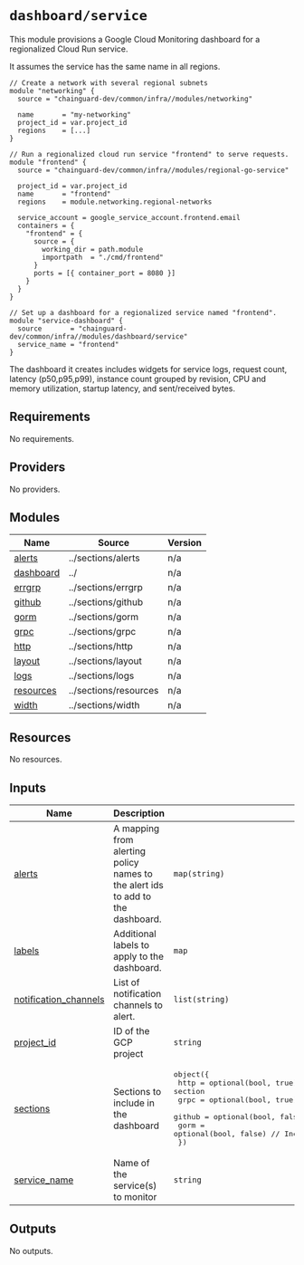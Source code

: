 # `dashboard/service`

This module provisions a Google Cloud Monitoring dashboard for a regionalized
Cloud Run service.

It assumes the service has the same name in all regions.

```hcl
// Create a network with several regional subnets
module "networking" {
  source = "chainguard-dev/common/infra//modules/networking"

  name       = "my-networking"
  project_id = var.project_id
  regions    = [...]
}

// Run a regionalized cloud run service "frontend" to serve requests.
module "frontend" {
  source = "chainguard-dev/common/infra//modules/regional-go-service"

  project_id = var.project_id
  name       = "frontend"
  regions    = module.networking.regional-networks

  service_account = google_service_account.frontend.email
  containers = {
    "frontend" = {
      source = {
        working_dir = path.module
        importpath  = "./cmd/frontend"
      }
      ports = [{ container_port = 8080 }]
    }
  }
}

// Set up a dashboard for a regionalized service named "frontend".
module "service-dashboard" {
  source       = "chainguard-dev/common/infra//modules/dashboard/service"
  service_name = "frontend"
}
```

The dashboard it creates includes widgets for service logs, request count,
latency (p50,p95,p99), instance count grouped by revision, CPU and memory
utilization, startup latency, and sent/received bytes.

<!-- BEGIN_TF_DOCS -->
## Requirements

No requirements.

## Providers

No providers.

## Modules

| Name | Source | Version |
|------|--------|---------|
| <a name="module_alerts"></a> [alerts](#module\_alerts) | ../sections/alerts | n/a |
| <a name="module_dashboard"></a> [dashboard](#module\_dashboard) | ../ | n/a |
| <a name="module_errgrp"></a> [errgrp](#module\_errgrp) | ../sections/errgrp | n/a |
| <a name="module_github"></a> [github](#module\_github) | ../sections/github | n/a |
| <a name="module_gorm"></a> [gorm](#module\_gorm) | ../sections/gorm | n/a |
| <a name="module_grpc"></a> [grpc](#module\_grpc) | ../sections/grpc | n/a |
| <a name="module_http"></a> [http](#module\_http) | ../sections/http | n/a |
| <a name="module_layout"></a> [layout](#module\_layout) | ../sections/layout | n/a |
| <a name="module_logs"></a> [logs](#module\_logs) | ../sections/logs | n/a |
| <a name="module_resources"></a> [resources](#module\_resources) | ../sections/resources | n/a |
| <a name="module_width"></a> [width](#module\_width) | ../sections/width | n/a |

## Resources

No resources.

## Inputs

| Name | Description | Type | Default | Required |
|------|-------------|------|---------|:--------:|
| <a name="input_alerts"></a> [alerts](#input\_alerts) | A mapping from alerting policy names to the alert ids to add to the dashboard. | `map(string)` | `{}` | no |
| <a name="input_labels"></a> [labels](#input\_labels) | Additional labels to apply to the dashboard. | `map` | `{}` | no |
| <a name="input_notification_channels"></a> [notification\_channels](#input\_notification\_channels) | List of notification channels to alert. | `list(string)` | n/a | yes |
| <a name="input_project_id"></a> [project\_id](#input\_project\_id) | ID of the GCP project | `string` | n/a | yes |
| <a name="input_sections"></a> [sections](#input\_sections) | Sections to include in the dashboard | <pre>object({<br/>    http   = optional(bool, true)  // Include HTTP section<br/>    grpc   = optional(bool, true)  // Include GRPC section<br/>    github = optional(bool, false) // Include GitHub API section<br/>    gorm   = optional(bool, false) // Include GORM section<br/>  })</pre> | <pre>{<br/>  "github": false,<br/>  "gorm": false,<br/>  "grpc": true,<br/>  "http": true<br/>}</pre> | no |
| <a name="input_service_name"></a> [service\_name](#input\_service\_name) | Name of the service(s) to monitor | `string` | n/a | yes |

## Outputs

No outputs.
<!-- END_TF_DOCS -->
